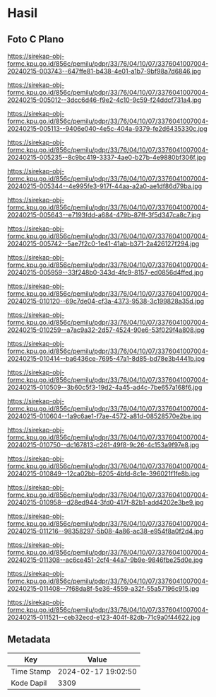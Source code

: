 # Hasil

## Foto C Plano

https://sirekap-obj-formc.kpu.go.id/856c/pemilu/pdpr/33/76/04/10/07/3376041007004-20240215-003743--647ffe81-b438-4e01-a1b7-9bf98a7d6846.jpg

https://sirekap-obj-formc.kpu.go.id/856c/pemilu/pdpr/33/76/04/10/07/3376041007004-20240215-005012--3dcc6d46-f9e2-4c10-9c59-f24ddcf731a4.jpg

https://sirekap-obj-formc.kpu.go.id/856c/pemilu/pdpr/33/76/04/10/07/3376041007004-20240215-005113--9406e040-4e5c-404a-9379-fe2d6435330c.jpg

https://sirekap-obj-formc.kpu.go.id/856c/pemilu/pdpr/33/76/04/10/07/3376041007004-20240215-005235--8c9bc419-3337-4ae0-b27b-4e9880bf306f.jpg

https://sirekap-obj-formc.kpu.go.id/856c/pemilu/pdpr/33/76/04/10/07/3376041007004-20240215-005344--4e995fe3-917f-44aa-a2a0-ae1df86d79ba.jpg

https://sirekap-obj-formc.kpu.go.id/856c/pemilu/pdpr/33/76/04/10/07/3376041007004-20240215-005643--e7193fdd-a684-479b-87ff-3f5d347ca8c7.jpg

https://sirekap-obj-formc.kpu.go.id/856c/pemilu/pdpr/33/76/04/10/07/3376041007004-20240215-005742--5ae7f2c0-1e41-41ab-b371-2a426127f294.jpg

https://sirekap-obj-formc.kpu.go.id/856c/pemilu/pdpr/33/76/04/10/07/3376041007004-20240215-005959--33f248b0-343d-4fc9-8157-ed0856d4ffed.jpg

https://sirekap-obj-formc.kpu.go.id/856c/pemilu/pdpr/33/76/04/10/07/3376041007004-20240215-010120--69c7de04-cf3a-4373-9538-3c199828a35d.jpg

https://sirekap-obj-formc.kpu.go.id/856c/pemilu/pdpr/33/76/04/10/07/3376041007004-20240215-010259--a7ac9a32-2d57-4524-90e6-53f029f4a808.jpg

https://sirekap-obj-formc.kpu.go.id/856c/pemilu/pdpr/33/76/04/10/07/3376041007004-20240215-010414--ba6436ce-7695-47a1-8d85-bd78e3b4441b.jpg

https://sirekap-obj-formc.kpu.go.id/856c/pemilu/pdpr/33/76/04/10/07/3376041007004-20240215-010509--3b60c5f3-19d2-4a45-ad4c-7be657a168f6.jpg

https://sirekap-obj-formc.kpu.go.id/856c/pemilu/pdpr/33/76/04/10/07/3376041007004-20240215-010604--1a9c6ae1-f7ae-4572-a81d-08528570e2be.jpg

https://sirekap-obj-formc.kpu.go.id/856c/pemilu/pdpr/33/76/04/10/07/3376041007004-20240215-010750--dc167813-c261-49f8-9c26-4c153a9f97e8.jpg

https://sirekap-obj-formc.kpu.go.id/856c/pemilu/pdpr/33/76/04/10/07/3376041007004-20240215-010849--12ca02bb-6205-4bfd-8c1e-396021f1fe8b.jpg

https://sirekap-obj-formc.kpu.go.id/856c/pemilu/pdpr/33/76/04/10/07/3376041007004-20240215-010958--d28ed944-3fd0-417f-82b1-add4202e3be9.jpg

https://sirekap-obj-formc.kpu.go.id/856c/pemilu/pdpr/33/76/04/10/07/3376041007004-20240215-011216--98358297-5b08-4a86-ac38-e954f8a0f2d4.jpg

https://sirekap-obj-formc.kpu.go.id/856c/pemilu/pdpr/33/76/04/10/07/3376041007004-20240215-011308--ac6ce451-2cf4-44a7-9b9e-9846fbe25d0e.jpg

https://sirekap-obj-formc.kpu.go.id/856c/pemilu/pdpr/33/76/04/10/07/3376041007004-20240215-011408--7f68da8f-5e36-4559-a32f-55a57196c915.jpg

https://sirekap-obj-formc.kpu.go.id/856c/pemilu/pdpr/33/76/04/10/07/3376041007004-20240215-011521--ceb32ecd-e123-404f-82db-71c9a0f44622.jpg


## Metadata

| Key        | Value               |
| ---------- | ------------------- |
| Time Stamp | 2024-02-17 19:02:50 |
| Kode Dapil | 3309                |



